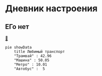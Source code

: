 # Дневник настроения
## ЕГо нет
[:bee:](Markdown.md 'Интересная статья')

```mermaid
pie showData
    title Любимый транспорт
    "Трамвай" : 42.96
    "Машина" : 50.05
    "Метро" : 10.01
    "Автобус" :  5

```